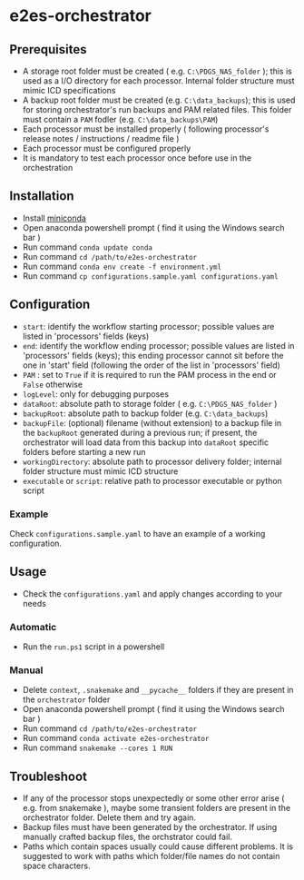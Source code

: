 # e2es-orchestrator

## Prerequisites

- A storage root folder must be created ( e.g. `C:\PDGS_NAS_folder` ); this is used as a I/O directory for each processor. Internal folder structure must mimic ICD specifications
- A backup root folder must be created (e.g. `C:\data_backups`);  this is used for storing orchestrator's run backups and PAM related files. This folder must contain a `PAM` fodler (e.g. `C:\data_backups\PAM`)
- Each processor must be installed properly ( following processor's release notes / instructions / readme file )
- Each processor must be configured properly
- It is mandatory to test each processor once before use in the orchestration

## Installation

- Install [miniconda](https://docs.conda.io/en/latest/miniconda.html)
- Open anaconda powershell prompt ( find it using the Windows search bar )
- Run command `conda update conda`
- Run command `cd /path/to/e2es-orchestrator`
- Run command `conda env create -f environment.yml`
- Run command `cp configurations.sample.yaml configurations.yaml`

## Configuration

- `start`: identify the workflow starting processor; possible values are listed in 'processors' fields (keys)
- `end`: identify the workflow ending processor; possible values are listed in 'processors' fields (keys); this ending processor cannot sit before the one in 'start' field  (following the order of the list in 'processors' field)
- `PAM` : set to `True` if it is required to run the PAM process in the end or `False` otherwise
- `logLevel`: only for debugging purposes
- `dataRoot`: absolute path to storage folder ( e.g. `C:\PDGS_NAS_folder` )
- `backupRoot`: absolute path to backup folder (e.g. `C:\data_backups`)
- `backupFile`: (optional) filename (without extension) to a backup file in the `backupRoot` generated during a previous run; if present, the orchestrator will load data from this backup into `dataRoot` specific folders before starting a new run
- `workingDirectory`: absolute path to processor delivery folder; internal folder structure must mimic ICD structure 
- `executable` or `script`: relative path to processor executable or python script

### Example
Check `configurations.sample.yaml` to have an example of a working configuration.

## Usage 
- Check the `configurations.yaml` and apply changes according to your needs
### Automatic
- Run the `run.ps1` script in a powershell
### Manual
- Delete `context`, `.snakemake` and `__pycache__` folders if they are present in the `orchestrator` folder
- Open anaconda powershell prompt ( find it using the Windows search bar )
- Run command `cd /path/to/e2es-orchestrator`
- Run command `conda activate e2es-orchestrator`
- Run command `snakemake --cores 1 RUN`

## Troubleshoot
- If any of the processor stops unexpectedly or some other error arise ( e.g. from snakemake ), maybe some transient folders are present in the orchestrator folder. Delete them and try again.
- Backup files must have been generated by the orchestrator. If using manually crafted backup files, the orchstrator could fail.
- Paths which contain spaces usually could cause different problems. It is suggested to work with paths which folder/file names do not contain space characters.


